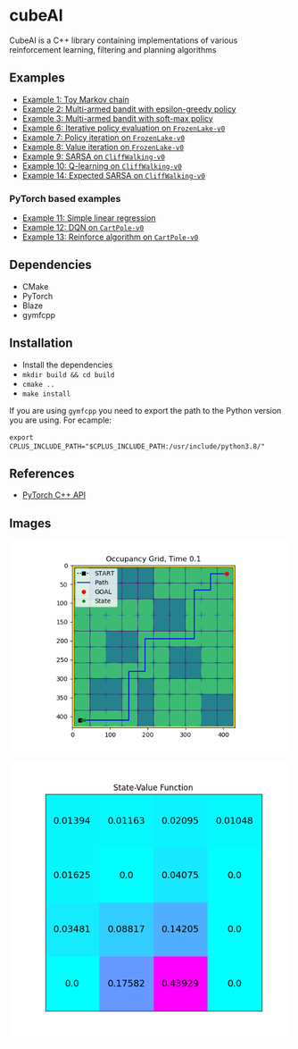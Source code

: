 # cubeAI

CubeAI is a C++ library containing implementations of various reinforcement learning, filtering and planning algorithms
 

## Examples

- <a href="examples/example_1/example_1.cpp">Example 1: Toy Markov chain</a>
- <a href="examples/example_2/example_2.cpp">Example 2: Multi-armed bandit with epsilon-greedy policy</a>
- <a href="examples/example_3/example_3.cpp">Example 3: Multi-armed bandit with soft-max policy</a>
- <a href="examples/example_6/example_6.cpp">Example 6: Iterative policy evaluation on ```FrozenLake-v0```</a>
- <a href="examples/example_7/example_7.cpp">Example 7: Policy iteration on ```FrozenLake-v0```</a>
- <a href="examples/example_8/example_8.cpp">Example 8: Value iteration on ```FrozenLake-v0```</a>
- <a href="examples/example_9/example_9.cpp">Example 9: SARSA on ```CliffWalking-v0```</a>
- <a href="examples/example_10/example_10.cpp">Example 10: Q-learning on ```CliffWalking-v0```</a>
- <a href="examples/example_14/example_14.cpp">Example 14: Expected SARSA on ```CliffWalking-v0```</a>

### PyTorch based examples

- <a href="examples/example_11/example_11.cpp">Example 11: Simple linear regression</a>
- <a href="examples/example_12/example_12.cpp">Example 12: DQN on ```CartPole-v0```</a>
- <a href="examples/example_13/example_13.cpp">Example 13: Reinforce algorithm on ```CartPole-v0```</a>


## Dependencies

- CMake
- PyTorch
- Blaze
- gymfcpp

## Installation

- Install the dependencies
- ```mkdir build && cd build```
- ```cmake ..```
- ```make install```

If you are using ```gymfcpp``` you need to export the path to the Python version you are using. For ecample:

```
export CPLUS_INCLUDE_PATH="$CPLUS_INCLUDE_PATH:/usr/include/python3.8/"
```



## References

- <a href="https://pytorch.org/cppdocs/">PyTorch C++ API</a>


## Images

![Following a path](images/path_following.gif "Following a path")

![State value function](images/state_value_function.png "State value function")

